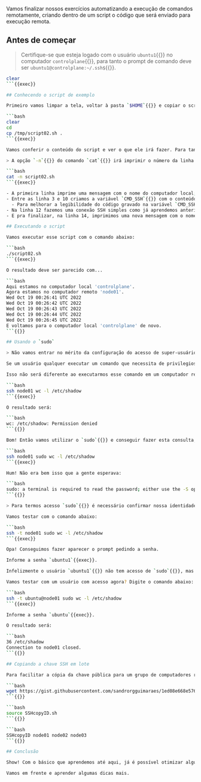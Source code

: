 Vamos finalizar nossos exercícios automatizando a execução de comandos remotamente, criando dentro de um script o código que será enviado para execução remota.

## Antes de começar

> Certifique-se que esteja logado com o usuário `ubuntu1`{{}} no computador `controlplane`{{}}, para tanto o prompt de comando deve ser `ubuntu1@controlplane:~/.ssh$`{{}}.

```bash
clear
```{{exec}}

## Conhecendo o script de exemplo

Primeiro vamos limpar a tela, voltar à pasta `$HOME`{{}} e copiar o script que está na pasta `/tmp`{{}}, com os comandos abaixo:

```bash
clear
cd
cp /tmp/script02.sh .
```{{exec}}

Vamos conferir o conteúdo do script e ver o que ele irá fazer. Para tanto use o comando abaixo:

> A opção `-n`{{}} do comando `cat`{{}} irá imprimir o número da linha à esquerda, para facilitar a nossa leitura.

```bash
cat -n script02.sh
```{{exec}}

- A primeira linha imprime uma mensagem com o nome do computador local;
- Entre as linha 3 e 10 criamos a variável `CMD_SSH`{{}} com o conteúdo do script que será executado no computador remoto;
  - Para melhorar a legibilidade do código gravado na variável `CMD_SSH`{{}}, foi utilizado o recurso [Here Document](https://medium.com/r/?url=https%3A%2F%2Fen.wikipedia.org%2Fwiki%2FHere_document) com o delimitador **EOF** (que podeira ter sido qualquer outro) e assim termos uma string com múltiplas linhas;
- Na linha 12 fazemos uma conexão SSH simples como já aprendemos anteriormente, enviando os comandos armazenados na variável `CMD_SSH`{{}};
- E pra finalizar, na linha 14, imprimimos uma nova mensagem com o nome do computador local.

## Executando o script

Vamos executar esse script com o comando abaixo:

```bash
./script02.sh
```{{exec}}

O resultado deve ser parecido com...

```bash
Aqui estamos no computador local 'controlplane'.
Agora estamos no computador remoto 'node01'.
Wed Oct 19 00:26:41 UTC 2022
Wed Oct 19 00:26:42 UTC 2022
Wed Oct 19 00:26:43 UTC 2022
Wed Oct 19 00:26:44 UTC 2022
Wed Oct 19 00:26:45 UTC 2022
E voltamos para o computador local 'controlplane' de novo.
```{{}}

## Usando o `sudo`

> Não vamos entrar no mérito da configuração do acesso de super-usuário, isso fica para outra oportunidade.

Se um usuário qualquer executar um comando que necessita de privilegios de `root`{{}}, receberá uma mensagem acusando `Permission denied`{{}}.

Isso não será diferente ao executarmos esse comando em um computador remoto. Vamos testar com o comando abaixo:

```bash
ssh node01 wc -l /etc/shadow
```{{exec}}

O resultado será:

```bash
wc: /etc/shadow: Permission denied
```{{}}

Bom! Então vamos utilizar o `sudo`{{}} e conseguir fazer esta consulta, com o comando abaixo:

```bash
ssh node01 sudo wc -l /etc/shadow
```{{exec}}

Hum! Não era bem isso que a gente esperava:

```bash
sudo: a terminal is required to read the password; either use the -S option to read from standard input or configure an askpass helper
```{{}}

> Para termos acesso `sudo`{{}} é necessário confirmar nossa identidade digitando a senha do usuário, neste caso precisamos informar ao `ssh`{{}} para iniciar um terminal para esta digitação, isso conseguimos com a opção `t`{{}}.

Vamos testar com o comando abaixo:

```bash
ssh -t node01 sudo wc -l /etc/shadow
```{{exec}}

Opa! Conseguimos fazer aparecer o prompt pedindo a senha.

Informe a senha `ubuntu1`{{exec}}.

Infelizmente o usuário `ubuntu1`{{}} não tem acesso de `sudo`{{}}, mas já vimos como fazer funcionar.

Vamos testar com um usuário com acesso agora? Digite o comando abaixo:

```bash
ssh -t ubuntu@node01 sudo wc -l /etc/shadow
```{{exec}}

Informe a senha `ubuntu`{{exec}}.

O resultado será:

```bash
36 /etc/shadow
Connection to node01 closed.
```{{}}

## Copiando a chave SSH em lote

Para facilitar a cópia da chave pública para um grupo de computadores remotos, disponibilizamos um conjunto de funções Shell, que poderá ser obtida com o comando abaixo:

```bash
wget https://gist.githubusercontent.com/sandrorgguimaraes/1ed08e668e57632892bf2f1ac61e4bbb/raw/cf9675ecf999990b64e226029fa78df79c1f4de0/SSHcopyID.sh
```{{}}

```bash
source SSHcopyID.sh
```{{}}

```bash
SSHcopyID node01 node02 node03
```{{}}

## Conclusão

Show! Com o básico que aprendemos até aqui, já é possível otimizar algumas tarefas do nosso dia a dia.

Vamos em frente e aprender algumas dicas mais.
